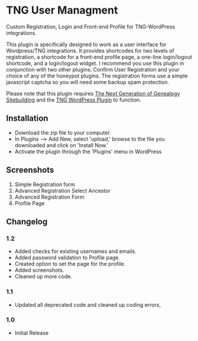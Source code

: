 # TNG User Managment

Custom Registration, Login and Front-end Profile for TNG-WordPress integrations.

This plugin is specifically designed to work as a user interface for Wordpress/TNG integrations. It provides shortcodes for two levels of registration, a shortcode for a front-end profile page, a one-line login/logout shortcode, and a login/logout widget. I recommend you use this plugin in conjunction with two other plugins: Confirm User Registration and your choice of any of the honeypot plugins. The registration forms use a simple javascript captcha so you will need some backup spam protection.

Please note that this plugin requires [The Next Generation of Genealogy Sitebuilding](http://www.tngsitebuilding.com/) and the [TNG WordPress Plugin](http://wordpress.org/extend/plugins/tng-wordpress-plugin/) to function.

## Installation

* Download the zip file to your computer.
* In Plugins --> Add New, select 'upload,' browse to the file you downloaded and click on 'Install Now.'
* Activate the plugin through the 'Plugins' menu in WordPress

## Screenshots

1. Simple Registration form
2. Advanced Registration Select Ancestor
3. Advanced Registration Form
4. Profile Page

## Changelog

### 1.2
* Added checks for existing usernames and emails.
* Added password validation to Profile page.
* Created option to set the page for the profile.
* Added screenshots.
* Cleaned up more code.

### 1.1 
* Updated all deprecated code and cleaned up coding errors,

### 1.0 
* Initial Release